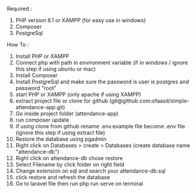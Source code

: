 Required :
<ol start=1> 
	<li> PHP version 8.1 or XAMPP (for easy use in windows)</li>
	<li> Composer</li>
	<li> PostgreSql</li>
</ol>
How To :
<ol start=1> 
<li> Install PHP or XAMPP </li>
<li> Connect php with path in environment variable (if in windows / ignore this step if using ubuntu or mac)</li>
<li> Install Composer</li>
<li> Install PostgreSql and make sure the password is user is postgres and password "root" </li>
<li> start PHP or XAMPP (only apache if using XAMPP)</li>
<li> extract project file or clone for github (git@github.com:ofaasd/simple-attendance-app.git)</li>
<li> Go inside project folder (attendance-app)</li>
<li> run composer update </li>
<li> if using clone from github rename .env.example file become .env file (ignore this step if using extract file)</li>
<li> Restore the database using pgadmin </li>
<li> Right click on Databases > create > Databases (create database name "attendance-db") </li>
<li> Right click on attendance-db chose restore </li>
<li> Select Filename by click folder on right field </li>
<li> Change extension on sql and search your attendance-db.sql </li>
<li> click restore and refresh the database </li>
<li> Go to laravel file then run php run serve on terminal </li>
</ol>
